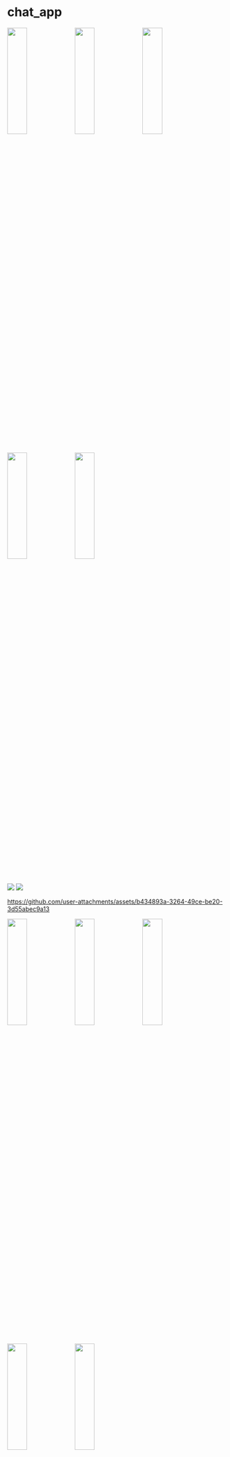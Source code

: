 # chat_app

<p>
  <img src = "https://github.com/user-attachments/assets/467e5b31-361c-4441-bddf-af52f5e14609" height = 25% width = 30%>
  <img src = "https://github.com/user-attachments/assets/199bead6-ef29-4782-945f-d2dc6dce97fe" height = 25% width = 30%>
  <img src = "https://github.com/user-attachments/assets/29e3460b-eee3-40c3-8fa5-ade8cce52840" height = 25% width = 30%>
  <img src = "https://github.com/user-attachments/assets/654fa645-15f9-469e-85d1-62952d62f012" height = 25% width = 30%>
  <img src = "https://github.com/user-attachments/assets/3deca943-9ba5-4db4-b455-455113fff7e1" height = 25% width = 30%>
</p>

 <img src = "https://github.com/user-attachments/assets/4635db2d-fe68-456c-9518-5720685299ca" >
  <img src = "https://github.com/user-attachments/assets/994d7ce4-2f35-428f-b5f4-f1401e4f74aa" >



https://github.com/user-attachments/assets/b434893a-3264-49ce-be20-3d55abec9a13


<p>
  <img src = "https://github.com/user-attachments/assets/849ada9c-2030-4333-a90f-4decd0cfe378" height = 25% width = 30%>
   <img src = "https://github.com/user-attachments/assets/50079859-54cf-43e8-aa37-89157463f24c" height = 25% width = 30%>
  <img src = "https://github.com/user-attachments/assets/6e73f774-158c-4fd7-9645-ae6b025f5854" height = 25% width = 30%>
  <img src = "https://github.com/user-attachments/assets/45d31460-8e3f-4d09-8ec5-f4619cf6c011" height = 25% width = 30%>
  <img src = "https://github.com/user-attachments/assets/7b73cea9-a4da-475e-8b05-339d6423c25c" height = 25% width = 30%>

</p>

